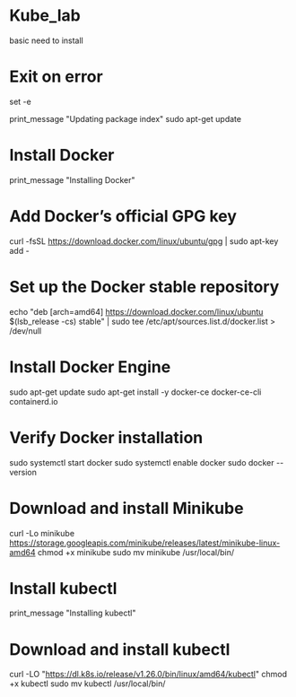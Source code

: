 # Kube_lab
basic need to install 


# Exit on error
set -e


print_message "Updating package index"
sudo apt-get update

# Install Docker
print_message "Installing Docker"


# Add Docker’s official GPG key
curl -fsSL https://download.docker.com/linux/ubuntu/gpg | sudo apt-key add -

# Set up the Docker stable repository
echo "deb [arch=amd64] https://download.docker.com/linux/ubuntu $(lsb_release -cs) stable" | sudo tee /etc/apt/sources.list.d/docker.list > /dev/null

# Install Docker Engine
sudo apt-get update
sudo apt-get install -y docker-ce docker-ce-cli containerd.io

# Verify Docker installation
sudo systemctl start docker
sudo systemctl enable docker
sudo docker --version


# Download and install Minikube
curl -Lo minikube https://storage.googleapis.com/minikube/releases/latest/minikube-linux-amd64
chmod +x minikube
sudo mv minikube /usr/local/bin/


# Install kubectl
print_message "Installing kubectl"

# Download and install kubectl
curl -LO "https://dl.k8s.io/release/v1.26.0/bin/linux/amd64/kubectl"
chmod +x kubectl
sudo mv kubectl /usr/local/bin/

